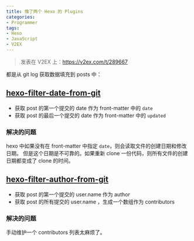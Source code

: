 ```yaml
---
title: 撸了两个 Hexo 的 Plugins
categories:
- Programmer
tags:
- Hexo
- JavaScript
- V2EX
---
```


> 发表在 V2EX 上：https://v2ex.com/t/289667

<!-- more -->

都是从 git log 获取数据填充到 posts 中：

## [hexo-filter-date-from-git]( https://github.com/xcatliu/hexo-filter-date-from-git)

- 获取 post 的第一个提交的 date 作为 front-matter 中的 `date`
- 获取 post 的最后一个提交的 date 作为 front-matter 中的 `updated`

### 解决的问题

hexo 中如果没有在 front-matter 中指定 `date`，则会读取文件的创建日期和修改日期。
但是这个日期是不可靠的。如果重新 clone 一份代码，则所有文件的创建日期都变成了 clone 的时间。

## [hexo-filter-author-from-git]( https://github.com/xcatliu/hexo-filter-author-from-git)

- 获取 post 的第一个提交的 user.name 作为 author
- 获取 post 的所有提交的 user.name ，生成一个数组作为 contributors

### 解决的问题

手动维护一个 contributors 列表太麻烦了。

